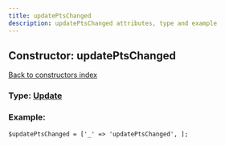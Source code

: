 ```yaml
---
title: updatePtsChanged
description: updatePtsChanged attributes, type and example
---
```

## Constructor: updatePtsChanged  
[Back to constructors index](index.md)






### Type: [Update](../types/Update.md)


### Example:

```
$updatePtsChanged = ['_' => 'updatePtsChanged', ];
```